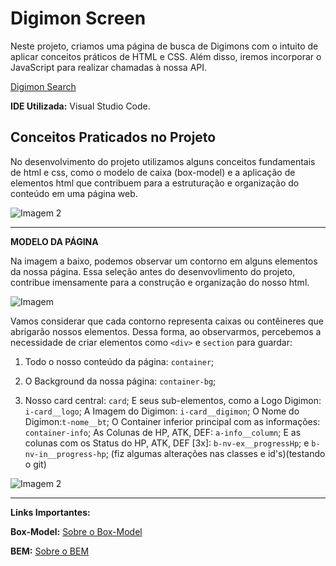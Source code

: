 # Digimon Screen

Neste projeto, criamos uma página de busca de Digimons com o intuito de aplicar conceitos práticos de HTML e CSS. Além disso, iremos incorporar o JavaScript para realizar chamadas à nossa API.

[Digimon Search](https://alinealien.github.io/digimon-screen/)


**IDE Utilizada:** Visual Studio Code.


## Conceitos Praticados no Projeto

No desenvolvimento do projeto utilizamos alguns conceitos fundamentais de html e css, como o modelo de caixa (box-model) e a aplicação de elementos html que contribuem para a estruturação e organização do conteúdo em uma página web.

![Imagem 2](https://imgur.com/C2Pkh8X.jpg)
___________________________________________________________________

**MODELO DA PÁGINA**

Na imagem a baixo, podemos observar um contorno em alguns elementos da nossa página. Essa seleção antes do desenvovlimento do projeto, contribue imensamente para a construção e organização do nosso html.

![Imagem](https://i.imgur.com/sZstEdN.jpg)  

Vamos considerar que cada contorno representa caixas ou contêineres que abrigarão nossos elementos. Dessa forma, ao observarmos, percebemos a necessidade de criar elementos como ```<div>``` e ```section``` para guardar:

1. Todo o nosso conteúdo da página: <code>container</code>;

2. O Background da nossa página: <code>container-bg</code>;

3. Nosso card central: <code>card</code>; E seus sub-elementos, como a Logo Digimon: <code>i-card__logo</code>; A Imagem do Digimon: <code>i-card__digimon</code>; O Nome do Digimon:<code>t-nome__bt</code>; O Container inferior principal com as informações: <code>container-info</code>; As Colunas de HP, ATK, DEF: <code>a-info__column</code>; E as colunas com os Status do HP, ATK, DEF [3x]: <code>b-nv-ex__progressHp</code>; e <code>b-nv-in__progress-hp</code>; (fiz algumas alterações nas classes e id's)(testando o git)


![Imagem 2](https://miro.medium.com/v2/resize:fit:1358/1*1Gh0_hx4rVTiAcJKge1KQA.gif)

___________________________________________________________________



**Links Importantes:**

**Box-Model:** [Sobre o Box-Model](https://developer.mozilla.org/pt-BR/docs/Web/CSS/CSS_box_model/Introduction_to_the_CSS_box_model)

**BEM:** [Sobre o BEM](https://desenvolvimentoparaweb.com/css/bem/)